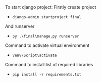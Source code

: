 To start django project:
Firstly create project
* ```django-admin startproject final```

And runserver
* ```py .\final\manage.py runserver```

Command to activate virtual environment
* ```venv\Script\activate```

Command to install list of required libraries
* ```pip install -r requirements.txt```
